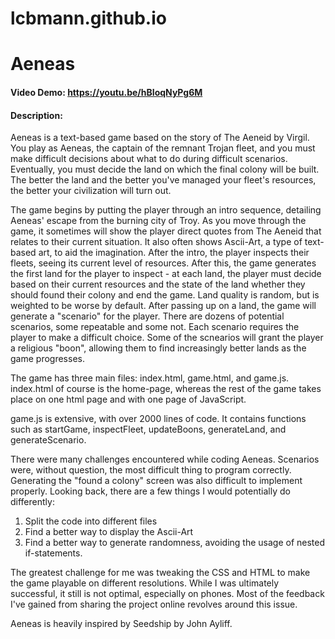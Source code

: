 # lcbmann.github.io
# Aeneas
#### Video Demo:  https://youtu.be/hBIoqNyPg6M
#### Description:
Aeneas is a text-based game based on the story of The Aeneid by Virgil. You play as Aeneas, the captain of the remnant Trojan fleet, and you must make difficult decisions about what to do during difficult scenarios. Eventually, you must decide the land on which the final colony will be built. The better the land and the better you've managed your fleet's resources, the better your civilization will turn out.

The game begins by putting the player through an intro sequence, detailing Aeneas' escape from the burning city of Troy. As you move through the game, it sometimes will show the player direct quotes from The Aeneid that relates to their current situation. It also often shows Ascii-Art, a type of text-based art, to aid the imagination. After the intro, the player inspects their fleets, seeing its current level of resources. After this, the game generates the first land for the player to inspect - at each land, the player must decide based on their current resources and the state of the land whether they should found their colony and end the game. Land quality is random, but is weighted to be worse by default. After passing up on a land, the game will generate a "scenario" for the player. There are dozens of potential scenarios, some repeatable and some not. Each scenario requires the player to make a difficult choice. Some of the scnearios will grant the player a religious "boon", allowing them to find increasingly better lands as the game progresses.

The game has three main files: index.html, game.html, and game.js. index.html of course is the home-page, whereas the rest of the game takes place on one html page and with one page of JavaScript. 

game.js is extensive, with over 2000 lines of code. It contains functions such as startGame, inspectFleet, updateBoons, generateLand, and generateScenario. 

There were many challenges encountered while coding Aeneas. Scenarios were, without question, the most difficult thing to program correctly. Generating the "found a colony" screen was also difficult to implement properly. Looking back, there are a few things I would potentially do differently:
1. Split the code into different files
2. Find a better way to display the Ascii-Art
3. Find a better way to generate randomness, avoiding the usage of nested if-statements. 

The greatest challenge for me was tweaking the CSS and HTML to make the game playable on different resolutions. While I was ultimately successful, it still is not optimal, especially on phones. Most of the feedback I've gained from sharing the project online revolves around this issue. 

Aeneas is heavily inspired by Seedship by John Ayliff. 
